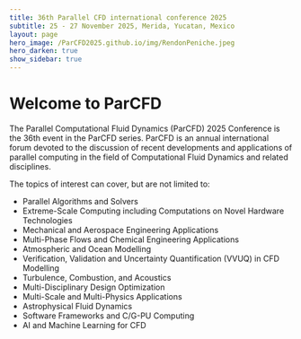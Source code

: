 ```yaml
---
title: 36th Parallel CFD international conference 2025
subtitle: 25 - 27 November 2025, Merida, Yucatan, Mexico
layout: page
hero_image: /ParCFD2025.github.io/img/RendonPeniche.jpeg
hero_darken: true
show_sidebar: true
---
```


# Welcome to ParCFD

The Parallel Computational Fluid Dynamics (ParCFD) 2025 Conference is the 36th event in the ParCFD series. ParCFD is an annual international forum devoted to the discussion of recent developments and applications of parallel computing in the field of Computational Fluid Dynamics and related disciplines. 

The topics of interest can cover, but are not limited to:

* Parallel Algorithms and Solvers
* Extreme-Scale Computing including Computations on Novel Hardware Technologies
* Mechanical and Aerospace Engineering Applications
* Multi-Phase Flows and Chemical Engineering Applications
* Atmospheric and Ocean Modelling
* Verification, Validation and Uncertainty Quantification (VVUQ) in CFD Modelling
* Turbulence, Combustion, and Acoustics
* Multi-Disciplinary Design Optimization
* Multi-Scale and Multi-Physics Applications
* Astrophysical Fluid Dynamics
* Software Frameworks and C/G-PU Computing
* AI and Machine Learning for CFD
